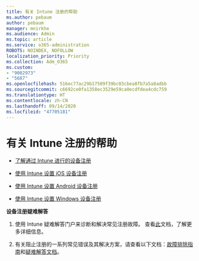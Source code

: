 ```yaml
---
title: 有关 Intune 注册的帮助
ms.author: pebaum
author: pebaum
manager: mnirkhe
ms.audience: Admin
ms.topic: article
ms.service: o365-administration
ROBOTS: NOINDEX, NOFOLLOW
localization_priority: Priority
ms.collection: Adm_O365
ms.custom:
- "9002973"
- "5687"
ms.openlocfilehash: 516ec77ac29b17509f39bc03cbea8fb7a5a8adbb
ms.sourcegitcommit: c6692ce0fa1358ec3529e59ca0ecdfdea4cdc759
ms.translationtype: HT
ms.contentlocale: zh-CN
ms.lasthandoff: 09/14/2020
ms.locfileid: "47705181"
---
```

# <a name="help-with-intune-enrollment"></a>有关 Intune 注册的帮助


- [了解通过 Intune 进行的设备注册](https://docs.microsoft.com/intune/device-enrollment)

- [使用 Intune 设置 iOS 设备注册](https://docs.microsoft.com/intune/ios-enroll)

- [使用 Intune 设置 Android 设备注册](https://docs.microsoft.com/intune/android-enroll)

- [使用 Intune 设置 Windows 设备注册](https://docs.microsoft.com/intune/windows-enroll)

**设备注册疑难解答**

1. 使用 Intune 疑难解答门户来诊断和解决常见注册故障。 查看[此](https://docs.microsoft.com/intune/help-desk-operators)文档，了解更多详细信息。

2. 有关阻止注册的一系列常见错误及其解决方案，请查看以下文档：[故障排除指南](https://support.microsoft.com/help/4469913/troubleshooting-windows-device-enrollment-problems-in-microsoft-intune)和[疑难解答文档](https://docs.microsoft.com/intune/troubleshoot-device-enrollment-in-intune)。